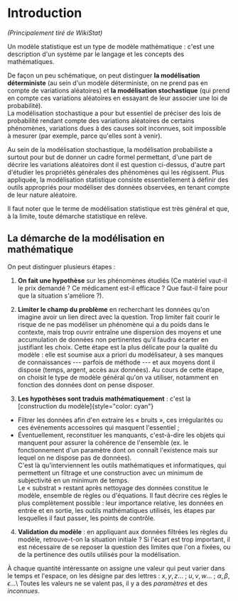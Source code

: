 # Introduction

*(Principalement tiré de WikiStat)*

Un modèle statistique est un type de modèle mathématique : c'est une description d'un système par le langage et les concepts des mathématiques.

De façon un peu schématique, on peut distinguer **la modélisation déterministe** (au sein d'un modèle déterministe, on ne prend pas en compte de variations aléatoires) et **la modélisation stochastique** (qui prend en compte ces variations aléatoires en essayant de leur associer une loi de probabilité).\
La modélisation stochastique a pour but essentiel de préciser des lois de probabilité rendant compte des variations aléatoires de certains phénomènes, variations dues à des causes soit inconnues, soit impossible à mesurer (par exemple, parce qu'elles sont à venir).

Au sein de la modélisation stochastique, la modélisation probabiliste a surtout pour but de donner un cadre formel permettant, d'une part de décrire les variations aléatoires dont il est question ci-dessus, d'autre part d'étudier les propriétés générales des phénomènes qui les régissent. Plus appliquée, la modélisation statistique consiste essentiellement à définir des outils appropriés pour modéliser des données observées, en tenant compte de leur nature aléatoire.

Il faut noter que le terme de modélisation statistique est très général et que, à la limite, toute démarche statistique en relève.

## La démarche de la modélisation en mathématique

On peut distinguer plusieurs étapes :

1. **On fait une hypothèse** sur les phénomènes étudiés (Ce matériel vaut-il le prix demandé ? Ce médicament est-il efficace ? Que faut-il faire pour que la situation s'améliore ?).

2.  **Limiter le champ du problème** en recherchant les données qu'on imagine avoir un lien direct avec la question. Trop limiter fait courir le risque de ne pas modéliser un phénomène   qui a du poids dans le contexte, mais trop ouvrir entraîne une   dispersion des moyens et une accumulation de données non pertinentes   qu'il faudra écarter en justifiant les choix. Cette étape est la   plus délicate pour la qualité du modèle : elle est soumise aux a   priori du modélisateur, à ses manques de connaissances --- parfois   de méthode --- et aux moyens dont il dispose (temps, argent, accès   aux données). Au cours de cette étape, on choisit le type de modèle général qu'on va utiliser, notamment en fonction des données dont on pense disposer.

3.  **Les hypothèses sont traduis mathématiquement** : c'est la [construction du modèle]{style="color: cyan"}
- Filtrer les données afin d'en extraire les « bruits », ces irrégularités ou ces événements accessoires qui masquent l'essentiel ;
- Éventuellement, reconstituer les manquants, c'est-à-dire les  objets qui manquent pour assurer la cohérence de l'ensemble (ex. le fonctionnement d'un paramètre dont on connaît l'existence   mais sur lequel on ne dispose pas de données). \
C'est là qu'interviennent les outils mathématiques et informatiques, qui permettent un filtrage et une construction avec un minimum de   subjectivité en un minimum de temps.\
Le « substrat » restant après nettoyage des données constitue le modèle, ensemble de règles ou d'équations. Il faut décrire ces règles le plus complètement possible : leur importance relative, les données en entrée et en sortie, les outils mathématiques utilisés, les étapes par lesquelles il faut passer, les points de contrôle.

4. **Validation du modèle** : en appliquant aux données filtrées les règles du modèle, retrouve-t-on la situation initiale ? Si l'écart est trop important, il est nécessaire de se reposer la question des limites que l'on a fixées, ou de la pertinence des outils utilisés pour la modélisation.

À chaque quantité intéressante on assigne une valeur qui peut varier dans le temps et l'espace, on les désigne par des lettres : $x,y,z...$ ; $u,v,w...$ ; $\alpha,\beta,\epsilon...$\ Toutes les valeurs ne se valent pas, il y a des *paramètres* et des *inconnues*.
